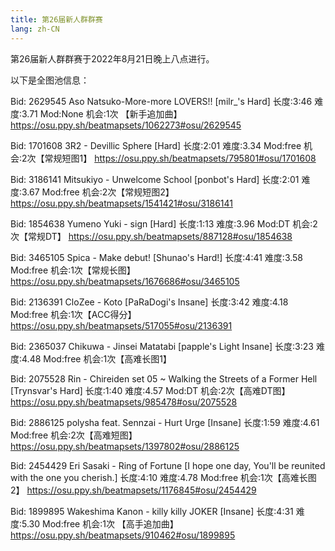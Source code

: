 ```yaml
---
title: 第26届新人群群赛
lang: zh-CN
---
```

第26届新人群群赛于2022年8月21日晚上八点进行。

以下是全图池信息：

Bid: 2629545   Aso Natsuko-More-more LOVERS!! [milr_'s Hard]
长度:3:46  难度:3.71  Mod:None  机会:1次 【新手追加曲】
https://osu.ppy.sh/beatmapsets/1062273#osu/2629545

Bid: 1701608  3R2 - Devillic Sphere [Hard]
长度:2:01  难度:3.34  Mod:free  机会:2次【常规短图1】
https://osu.ppy.sh/beatmapsets/795801#osu/1701608

Bid: 3186141  Mitsukiyo - Unwelcome School [ponbot's Hard]
长度:2:01  难度:3.67  Mod:free  机会:2次【常规短图2】
https://osu.ppy.sh/beatmapsets/1541421#osu/3186141

Bid: 1854638 Yumeno Yuki - sign [Hard]
长度:1:13  难度:3.96  Mod:DT   机会:2次【常规DT】
https://osu.ppy.sh/beatmapsets/887128#osu/1854638

Bid: 3465105  Spica - Make debut! [Shunao's Hard!]
长度:4:41  难度:3.58  Mod:free  机会:1次【常规长图】
https://osu.ppy.sh/beatmapsets/1676686#osu/3465105

Bid: 2136391 CloZee - Koto [PaRaDogi's Insane]
长度:3:42  难度:4.18  Mod:free  机会:1次【ACC得分】
https://osu.ppy.sh/beatmapsets/517055#osu/2136391

Bid: 2365037   Chikuwa - Jinsei Matatabi [papple's Light Insane]
长度:3:23  难度:4.48  Mod:free  机会:1次【高难长图1】

Bid: 2075528  Rin - Chireiden set 05 ~ Walking the Streets of a Former Hell [Trynsvar's Hard]
长度:1:40  难度:4.57  Mod:DT   机会:2次【高难DT图】
https://osu.ppy.sh/beatmapsets/985478#osu/2075528

Bid: 2886125  polysha feat. Sennzai - Hurt Urge [Insane]
长度:1:59  难度:4.61  Mod:free  机会:2次【高难短图】
https://osu.ppy.sh/beatmapsets/1397802#osu/2886125

Bid: 2454429  Eri Sasaki - Ring of Fortune [I hope one day, You'll be reunited with the one you cherish.]
长度:4:10  难度:4.78  Mod:free  机会:1次【高难长图2】
https://osu.ppy.sh/beatmapsets/1176845#osu/2454429

Bid: 1899895   Wakeshima Kanon - killy killy JOKER [Insane]
长度:4:31  难度:5.30  Mod:free  机会:1次 【高手追加曲】
https://osu.ppy.sh/beatmapsets/910462#osu/1899895
